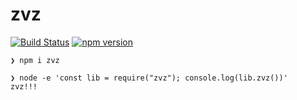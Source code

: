 # zvz

[![Build Status](https://travis-ci.com/bassaer/zvz.svg?branch=master)](https://travis-ci.com/bassaer/zvz)
[![npm version](https://badge.fury.io/js/zvz.svg)](https://badge.fury.io/js/zvz)

```
❯ npm i zvz
```
```
❯ node -e 'const lib = require("zvz"); console.log(lib.zvz())'
zvz!!!
```

